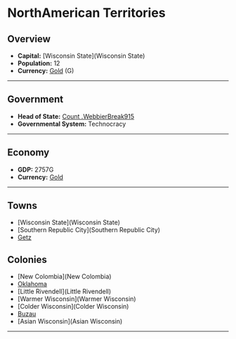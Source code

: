 # NorthAmerican Territories

## Overview

- **Capital:** [Wisconsin State](Wisconsin State)
- **Population:** 12
- **Currency:** [Gold](Gold) (G)

---

## Government

- **Head of State:** [Count .WebbierBreak915](.WebbierBreak915)
- **Governmental System:** Technocracy

---

## Economy

- **GDP:** 2757G
- **Currency:** [Gold](Gold)

---

## Towns

- [Wisconsin State](Wisconsin State)
- [Southern Republic City](Southern Republic City)
- [Getz](Getz)

## Colonies

- [New Colombia](New Colombia)
- [Oklahoma](Oklahoma)
- [Little Rivendell](Little Rivendell)
- [Warmer Wisconsin](Warmer Wisconsin)
- [Colder Wisconsin](Colder Wisconsin)
- [Buzau](Buzau)
- [Asian Wisconsin](Asian Wisconsin)

---